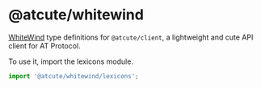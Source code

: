 # @atcute/whitewind

[WhiteWind](https://whtwnd.com) type definitions for `@atcute/client`, a lightweight and cute API client for AT Protocol.

To use it, import the lexicons module.

```ts
import '@atcute/whitewind/lexicons';
```
